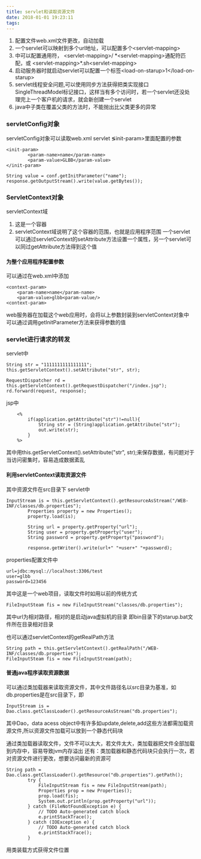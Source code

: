 ```yaml
---
title: servlet和读取资源文件
date: 2018-01-01 19:23:11
tags:
---
```

1. 配置文件web.xml文件更改，自动加载
2. 一个servlet可以映射到多个url地址，可以配置多个&lt;servlet-mapping&gt;
3. <servlet-mapping>中可以配置通用符， &lt;servlet-mapping&gt;/ *&lt;servlet-mapping&gt;通配符匹配，或 &lt;servlet-mapping&gt;\*.sh&lt;servlet-mapping&gt;
4. 启动服务器时就启动servlet可以配置一个标签&lt;load-on-starup&gt;1&lt;/load-on-starup&gt;
5. servlet线程安全问题,可以使用同步方法获得把类实现接口SingleThreadModel标记接口，这样当有多个访问时，若一个servlet还没处理完上一个客户机的请求，就会新创建一个servlet
6. java中子类在覆盖父类的方法时，不能抛出比父类更多的异常

### servletConfig对象
servletConfig对象可以读取web.xml servlet &lg;init-param&gt;里面配置的参数
```
<init-param>
    	<param-name>name</param-name>
    	<param-value>GLBB</param-value>
</init-param>
```
```
String value = conf.getInitParameter("name");
response.getOutputStream().write(value.getBytes());
```
### ServletContext对象
servletContext域
1. 这是一个容器
2. servletContext域说明了这个容器的范围，也就是应用程序范围
一个servlet可以通过servletContext的setAttribute方法设置一个属性，另一个servlet可以同过getAttribute方法得到这个值

#### 为整个应用程序配置参数
可以通过在web.xml中添加
```
<context-param>
	<param-name>name</param-name>
	<param-value>glbb<param-value/>
<context-param>
```
web服务器在加载这个web应用时，会将以上参数封装到servletContext对象中
可以通过调用getInitParameter方法来获得参数的值

### servlet进行请求的转发
servlet中
```
String str = "1111111111111111";
this.getServletContext().setAttribute("str", str);
		
RequestDispatcher rd = this.getServletContext().getRequestDispatcher("/index.jsp");
rd.forward(request, response);
```

jsp中
```
    <%
    	if(application.getAttribute("str")!=null){
    		String str = (String)application.getAttribute("str");
    		out.write(str);
    	}
    %>
```

其中用this.getServletContext().setAttribute("str", str);来保存数据，有问题对于当访问密集时，容易造成数据紊乱

#### 利用servletContext读取资源文件
其中资源文件在src目录下
servlet中
```
InputStream is = this.getServletContext().getResourceAsStream("/WEB-INF/classes/db.properties");
		Properties property = new Properties();
		property.load(is);
		
		String url = property.getProperty("url");
		String user = property.getProperty("user");
		String password = property.getProperty("password");
		
		response.getWriter().write(url+" "+user+" "+password);
```
properties配置文件中
```
url=jdbc:mysql://localhost:3306/test
user=glbb
password=123456
```

其中这是一个web项目，读取文件时如用以前的传统方式
```
FileInputSteam fis = new FileInputStream("classes/db.properties");
```
其中url为相对路径，相对的是启动java虚拟机的目录
即bin目录下的starup.bat文件所在目录相对目录

也可以通过servletContext的getRealPath方法
```
String path = this.getServletContext().getRealPath("/WEB-INF/classes/db.properties");
FileInputSteam fis = new FileInputStream(path);
```

#### 普通java程序读取资源数据
可以通过类加载器来读取资源文件，其中文件路径名以src目录为基准，如db.properties是在src目录下，即
```
InputStream is = Dao.class.getClassLoader().getResourceAsStream("db.properties");
```

其中Dao，data acess object中有许多如update,delete,add这些方法都需加载资源文件,所以资源文件加载可以放到一个静态代码块

通过类加载器读取文件，文件不可以太大，若文件太大，类加载器把文件全部加载到内存中，容易导致jvm内存溢出
还有：类加载器和静态代码块只会执行一次，若对资源文件进行更改，想要访问最新的资源可
```
String path = Dao.class.getClassLoader().getResource("db.properties").getPath();
		try {
			FileInputStream fis = new FileInputStream(path);
			Properties prop = new Properties();
			prop.load(fis);
			System.out.println(prop.getProperty("url"));
		} catch (FileNotFoundException e) {
			// TODO Auto-generated catch block
			e.printStackTrace();
		} catch (IOException e) {
			// TODO Auto-generated catch block
			e.printStackTrace();
		}
```
用类装载方式获得文件位置